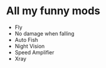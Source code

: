 # All my funny mods
- Fly
- No damage when falling
- Auto Fish
- Night Vision
- Speed Amplifier
- Xray
